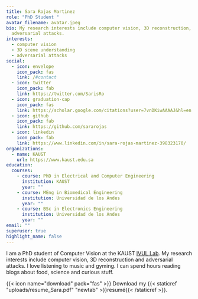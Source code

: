 ```yaml
---
title: Sara Rojas Martinez
role: "PhD Student "
avatar_filename: avatar.jpeg
bio: My research interests include computer vision, 3D reconstruction, and
  adversarial attacks.
interests:
  - computer vision
  - 3D scene understanding
  - adversarial attacks
social:
  - icon: envelope
    icon_pack: fas
    link: /#contact
  - icon: twitter
    icon_pack: fab
    link: https://twitter.com/SarisRo
  - icon: graduation-cap
    icon_pack: fas
    link: https://scholar.google.com/citations?user=7vnDKiwAAAAJ&hl=en
  - icon: github
    icon_pack: fab
    link: https://github.com/sararojas
  - icon: linkedin
    icon_pack: fab
    link: https://www.linkedin.com/in/sara-rojas-martinez-398323170/
organizations:
  - name: KAUST
    url: https://www.kaust.edu.sa
education:
  courses:
    - course: PhD in Electrical and Computer Engineering
      institution: KAUST
      year: ""
    - course: MEng in Biomedical Engineering
      institution: Universidad de los Andes
      year: ""
    - course: BSc in Electronics Engineering
      institution: Universidad de los Andes
      year: ""
email: ""
superuser: true
highlight_name: false
---
```

I am a PhD student of Computer Vision at the KAUST [IVUL Lab](https://cemse.kaust.edu.sa/ivul/people/person/sara-rojas-martinez). My research interests include computer vision, 3D reconstruction and adversarial attacks. I love listening to music and gyming. I can spend hours reading blogs about food, science and curious stuff.

{{< icon name="download" pack="fas" >}} Download my {{< staticref "uploads/resume_Sara.pdf" "newtab" >}}resumé{{< /staticref >}}.